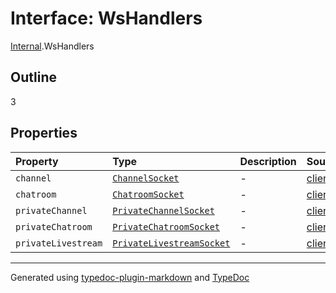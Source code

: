 # Interface: WsHandlers

[Internal](../index.md).WsHandlers

## Outline

3

## Properties

| Property | Type | Description | Source |
| :------ | :------ | :------ | :------ |
| `channel` | [`ChannelSocket`](../classes/ChannelSocket.md) | - | [client/kient.ts:23](https://github.com/zSoulweaver/kient/blob/cb3a38e/src/client/kient.ts#L23) |
| `chatroom` | [`ChatroomSocket`](../classes/ChatroomSocket.md) | - | [client/kient.ts:22](https://github.com/zSoulweaver/kient/blob/cb3a38e/src/client/kient.ts#L22) |
| `privateChannel` | [`PrivateChannelSocket`](../classes/PrivateChannelSocket.md) | - | [client/kient.ts:25](https://github.com/zSoulweaver/kient/blob/cb3a38e/src/client/kient.ts#L25) |
| `privateChatroom` | [`PrivateChatroomSocket`](../classes/PrivateChatroomSocket.md) | - | [client/kient.ts:24](https://github.com/zSoulweaver/kient/blob/cb3a38e/src/client/kient.ts#L24) |
| `privateLivestream` | [`PrivateLivestreamSocket`](../classes/PrivateLivestreamSocket.md) | - | [client/kient.ts:26](https://github.com/zSoulweaver/kient/blob/cb3a38e/src/client/kient.ts#L26) |

***

Generated using [typedoc-plugin-markdown](https://www.npmjs.com/package/typedoc-plugin-markdown) and [TypeDoc](https://typedoc.org/)
